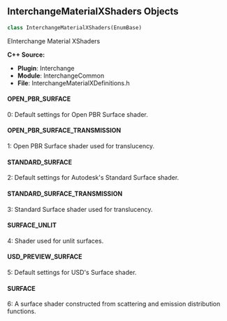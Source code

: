 ## InterchangeMaterialXShaders Objects

```python
class InterchangeMaterialXShaders(EnumBase)
```

EInterchange Material XShaders

**C++ Source:**

- **Plugin**: Interchange
- **Module**: InterchangeCommon
- **File**: InterchangeMaterialXDefinitions.h

<a id="unreal.InterchangeMaterialXShaders.OPEN_PBR_SURFACE"></a>

#### OPEN_PBR_SURFACE

0: Default settings for Open PBR Surface shader.

<a id="unreal.InterchangeMaterialXShaders.OPEN_PBR_SURFACE_TRANSMISSION"></a>

#### OPEN_PBR_SURFACE_TRANSMISSION

1: Open PBR Surface shader        used for translucency.

<a id="unreal.InterchangeMaterialXShaders.STANDARD_SURFACE"></a>

#### STANDARD_SURFACE

2: Default settings for Autodesk's Standard Surface shader.

<a id="unreal.InterchangeMaterialXShaders.STANDARD_SURFACE_TRANSMISSION"></a>

#### STANDARD_SURFACE_TRANSMISSION

3: Standard Surface shader used for translucency.

<a id="unreal.InterchangeMaterialXShaders.SURFACE_UNLIT"></a>

#### SURFACE_UNLIT

4: Shader used for unlit surfaces.

<a id="unreal.InterchangeMaterialXShaders.USD_PREVIEW_SURFACE"></a>

#### USD_PREVIEW_SURFACE

5: Default settings for USD's Surface shader.

<a id="unreal.InterchangeMaterialXShaders.SURFACE"></a>

#### SURFACE

6: A surface shader constructed from scattering and emission distribution functions.

<a id="unreal.InterchangeMaterialXBSDF"></a>